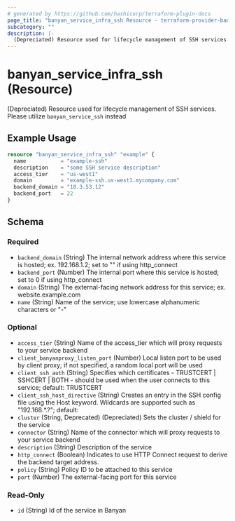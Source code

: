 ```yaml
---
# generated by https://github.com/hashicorp/terraform-plugin-docs
page_title: "banyan_service_infra_ssh Resource - terraform-provider-banyan"
subcategory: ""
description: |-
  (Depreciated) Resource used for lifecycle management of SSH services. Please utilize banyan_service_ssh instead
---
```


# banyan_service_infra_ssh (Resource)

(Depreciated) Resource used for lifecycle management of SSH services. Please utilize `banyan_service_ssh` instead

## Example Usage

```terraform
resource "banyan_service_infra_ssh" "example" {
  name           = "example-ssh"
  description    = "some SSH service description"
  access_tier    = "us-west1"
  domain         = "example-ssh.us-west1.mycompany.com"
  backend_domain = "10.3.53.12"
  backend_port   = 22
}
```

<!-- schema generated by tfplugindocs -->
## Schema

### Required

- `backend_domain` (String) The internal network address where this service is hosted; ex. 192.168.1.2; set to "" if using http_connect
- `backend_port` (Number) The internal port where this service is hosted; set to 0 if using http_connect
- `domain` (String) The external-facing network address for this service; ex. website.example.com
- `name` (String) Name of the service; use lowercase alphanumeric characters or "-"

### Optional

- `access_tier` (String) Name of the access_tier which will proxy requests to your service backend
- `client_banyanproxy_listen_port` (Number) Local listen port to be used by client proxy; if not specified, a random local port will be used
- `client_ssh_auth` (String) Specifies which certificates - TRUSTCERT | SSHCERT | BOTH - should be used when the user connects to this service; default: TRUSTCERT
- `client_ssh_host_directive` (String) Creates an entry in the SSH config file using the Host keyword. Wildcards are supported such as "192.168.*.?"; default: <service name>
- `cluster` (String, Deprecated) (Depreciated) Sets the cluster / shield for the service
- `connector` (String) Name of the connector which will proxy requests to your service backend
- `description` (String) Description of the service
- `http_connect` (Boolean) Indicates to use HTTP Connect request to derive the backend target address.
- `policy` (String) Policy ID to be attached to this service
- `port` (Number) The external-facing port for this service

### Read-Only

- `id` (String) Id of the service in Banyan


